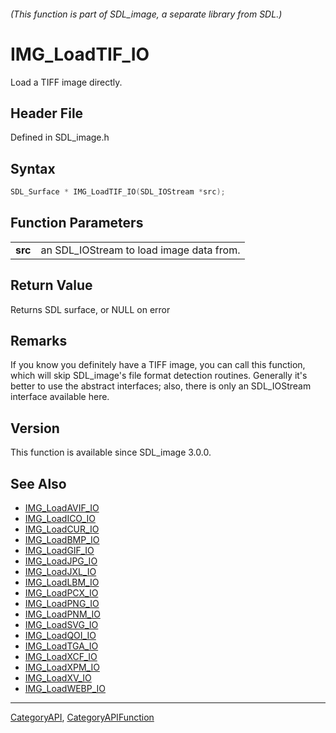 ###### (This function is part of SDL_image, a separate library from SDL.)
# IMG_LoadTIF_IO

Load a TIFF image directly.

## Header File

Defined in SDL_image.h

## Syntax

```c
SDL_Surface * IMG_LoadTIF_IO(SDL_IOStream *src);

```

## Function Parameters

|             |                                          |
| ----------- | ---------------------------------------- |
| **src**     | an SDL_IOStream to load image data from. |

## Return Value

Returns SDL surface, or NULL on error

## Remarks

If you know you definitely have a TIFF image, you can call this function,
which will skip SDL_image's file format detection routines. Generally it's
better to use the abstract interfaces; also, there is only an SDL_IOStream
interface available here.

## Version

This function is available since SDL_image 3.0.0.

## See Also

- [IMG_LoadAVIF_IO](IMG_LoadAVIF_IO)
- [IMG_LoadICO_IO](IMG_LoadICO_IO)
- [IMG_LoadCUR_IO](IMG_LoadCUR_IO)
- [IMG_LoadBMP_IO](IMG_LoadBMP_IO)
- [IMG_LoadGIF_IO](IMG_LoadGIF_IO)
- [IMG_LoadJPG_IO](IMG_LoadJPG_IO)
- [IMG_LoadJXL_IO](IMG_LoadJXL_IO)
- [IMG_LoadLBM_IO](IMG_LoadLBM_IO)
- [IMG_LoadPCX_IO](IMG_LoadPCX_IO)
- [IMG_LoadPNG_IO](IMG_LoadPNG_IO)
- [IMG_LoadPNM_IO](IMG_LoadPNM_IO)
- [IMG_LoadSVG_IO](IMG_LoadSVG_IO)
- [IMG_LoadQOI_IO](IMG_LoadQOI_IO)
- [IMG_LoadTGA_IO](IMG_LoadTGA_IO)
- [IMG_LoadXCF_IO](IMG_LoadXCF_IO)
- [IMG_LoadXPM_IO](IMG_LoadXPM_IO)
- [IMG_LoadXV_IO](IMG_LoadXV_IO)
- [IMG_LoadWEBP_IO](IMG_LoadWEBP_IO)

----
[CategoryAPI](CategoryAPI), [CategoryAPIFunction](CategoryAPIFunction)

